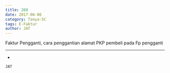```yaml
---
title: 260
date: 2017-06-06
category: Tanya-SC
tags: E-Faktur
author: JAT
---
```


Faktur Pengganti, cara penggantian alamat PKP pembeli pada Fp pengganti

---

-

`JAT`
